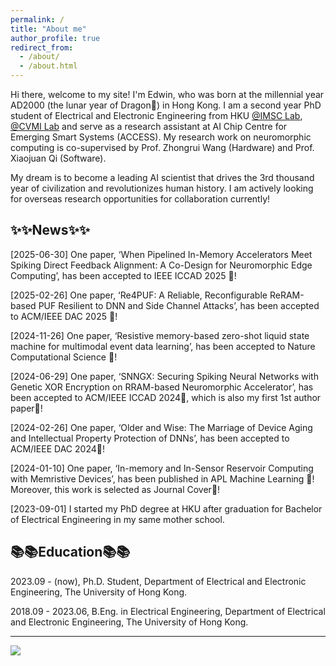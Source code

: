 ```yaml
---
permalink: /
title: "About me"
author_profile: true
redirect_from: 
  - /about/
  - /about.html
---
```


Hi there, welcome to my site! I'm Edwin, who was born at the millennial year AD2000 (the lunar year of Dragon🐉) in Hong Kong. I am a second year PhD student of Electrical and Electronic Engineering from HKU [@IMSC Lab](https://zhongruiwang.github.io/), [@CVMI Lab](https://cvmi.hku.hk) and serve as a research assistant at AI Chip Centre for Emerging Smart Systems (ACCESS). My research work on neuromorphic computing is co-supervised by Prof. Zhongrui Wang (Hardware) and Prof. Xiaojuan Qi (Software). 

My dream is to become a leading AI scientist that drives the 3rd thousand year of civilization and revolutionizes human history. I am actively looking for overseas research opportunities for collaboration currently!

✨✨News✨✨
------
[2025-06-30] One paper, ‘When Pipelined In-Memory Accelerators Meet Spiking Direct Feedback Alignment: A Co-Design for Neuromorphic Edge Computing’, has been accepted to IEEE ICCAD 2025 🎉! 

[2025-02-26] One paper, ‘Re4PUF: A Reliable, Reconfigurable ReRAM-based PUF Resilient to DNN and Side Channel Attacks’, has been accepted to ACM/IEEE DAC 2025 🎉! 

[2024-11-26] One paper, ‘Resistive memory-based zero-shot liquid state machine for multimodal event data learning’, has been accepted to Nature Computational Science 🎉! 

[2024-06-29] One paper, ‘SNNGX: Securing Spiking Neural Networks with Genetic XOR Encryption on RRAM-based Neuromorphic Accelerator’, has been accepted to ACM/IEEE ICCAD 2024🎉, which is also my first 1st author paper🎉!

[2024-02-26] One paper, ‘Older and Wise: The Marriage of Device Aging and Intellectual Property Protection of DNNs’, has been accepted to ACM/IEEE DAC 2024🎉!

[2024-01-10] One paper, ‘In-memory and In-Sensor Reservoir Computing with Memristive Devices’, has been published in APL Machine Learning 🎉! Moreover, this work is selected as Journal Cover🎉!

[2023-09-01] I started my PhD degree at HKU after graduation for Bachelor of Electrical Engineering in my same mother school. 

📚📚Education📚📚
------
2023.09 - (now), Ph.D. Student, Department of Electrical and Electronic Engineering, The University of Hong Kong.

2018.09 - 2023.06, B.Eng. in Electrical Engineering, Department of Electrical and Electronic Engineering, The University of Hong Kong.

------
<a href='https://clustrmaps.com/site/1c1v6'  title='Visit tracker'><img src='//clustrmaps.com/map_v2.png?cl=7c4343&w=300&t=tt&d=-aGqlKP_7pB12rHZixQQzmjU4fxfrKtINWyXwlIlFz4&co=ffffff&ct=540000'/></a>
